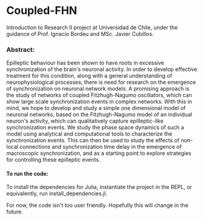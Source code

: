# Coupled-FHN

 Introduction to Research II project at Universidad de Chile, under the guidance of Prof. Ignacio Bordeu and MSc. Javier Cubillos.

### Abstract:

Epilleptic behaviour has been shown to have roots in excessive synchronization of the brain's neuronal activity. In order to develop effective treatment for this condition, along with a general understanding of neurophysiological processes, there is need for research on the emergence of synchronization on neuronal network models. A promising approach is the study of networks of coupled Fitzhugh-Nagumo oscillators, which can show large scale synchronization events in complex networks. With this in mind, we hope to develop and study a simple one dimensional model of neuronal networks, based on the Fitzhugh-Nagumo model of an individual neuron's activity, which can qualitatively capture epilleptic-like synchronization events. We study the phase space dynamics of such a model using analytical and computational tools to characterize the synchronization events. This can then be used to study the effects of non-local connections and synchronization time delay in the emergence of macroscopic synchronization, and as a starting point to explore strategies for controlling these epilleptic events.

#### To run the code:

To install the dependencies for Julia, instantiate the project in the REPL, or equivalently, run install_dependencies.jl.

For now, the code isn't too user friendly. Hopefully this will change in the future.
